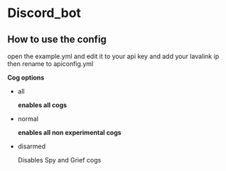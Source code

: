 # Discord_bot
## How to use the config
open the example.yml and edit it to your api key and add your lavalink ip then rename to apiconfig.yml

**Cog options**

- all

    **enables all cogs**
- normal

    **enables all non experimental cogs**
- disarmed

    Disables Spy and Grief cogs
